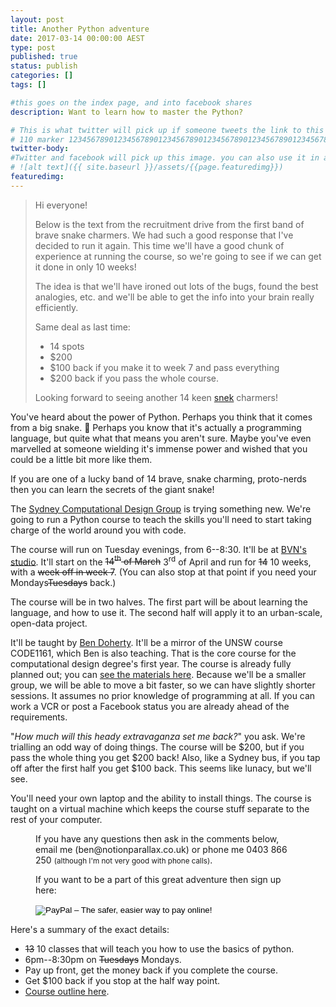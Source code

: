 ```yaml
---
layout: post
title: Another Python adventure
date: 2017-03-14 00:00:00 AEST
type: post
published: true
status: publish
categories: []
tags: []

#this goes on the index page, and into facebook shares
description: Want to learn how to master the Python?

# This is what twitter will pick up if someone tweets the link to this page
# 110 marker 1234567890123456789012345678901234567890123456789012345678901234567890123456789012345678901234567890123456789
twitter-body:
#Twitter and facebook will pick up this image. you can also use it in a post with:
# ![alt text]({{ site.baseurl }}/assets/{{page.featuredimg}})
featuredimg:
---
```


> Hi everyone!
>
> Below is the text from the recruitment drive from the first band of brave snake charmers. We had such a good response that I've decided to run it again. This time we'll have a good chunk of experience at running the course, so we're going to see if we can get it done in only 10 weeks!
>
> The idea is that we'll have ironed out lots of the bugs, found the best analogies, etc. and we'll be able to get the info into your brain really efficiently.
>
> Same deal as last time:
> * 14 spots
> * $200
> * $100 back if you make it to week 7 and pass everything
> * $200 back if you pass the whole course.
>
> Looking forward to seeing another 14 keen [snek](http://i2.kym-cdn.com/photos/images/original/001/096/013/02d.jpg) charmers!

You've heard about the power of Python. Perhaps you think that it comes from a big snake. :snake: Perhaps you know that it's actually a programming language, but quite what that means you aren't sure. Maybe you've even marvelled at someone wielding it's immense power and wished that you could be a little bit more like them.

If you are one of a lucky band of 14 brave, snake charming, proto-nerds then you can learn the secrets of the giant snake!

The [Sydney Computational Design Group](https://www.meetup.com/Sydney-computational-design-group/) is trying something new. We're going to run a Python course to teach the skills you'll need to start taking charge of the world around you with code.

The course will run on Tuesday evenings, from 6--8:30. It'll be at [BVN's studio](https://goo.gl/maps/DHHBXW4FGyn). It'll start on the ~~14<sup>th</sup> of March~~ 3<sup>rd</sup> of April and run for ~~14~~ 10 weeks, with a ~~week off in week 7~~. (You can also stop at that point if you need your Mondays~~Tuesdays~~ back.)

The course will be in two halves. The first part will be about learning the language, and how to use it. The second half will apply it to an urban-scale, open-data project.

It'll be taught by [Ben Doherty](https://notionparallax.co.uk/). It'll be a mirror of the UNSW course CODE1161, which Ben is also teaching. That is the core course for the computational design degree's first year. The course is already fully planned out; you can [see the materials here](https://notionparallax.co.uk/CODE1161). Because we'll be a smaller group, we will be able to move a bit faster, so we can have slightly shorter sessions. It assumes no prior knowledge of programming at all. If you can work a VCR or post a Facebook status you are already ahead of the requirements.

"_How much will this heady extravaganza set me back?_" you ask. We're trialling an odd way of doing things. The course will be $200, but if you pass the whole thing you get $200 back! Also, like a Sydney bus, if you tap off after the first half you get $100 back. This seems like lunacy, but we'll see.

You'll need your own laptop and the ability to install things. The course is taught on a virtual machine which keeps the course stuff separate to the rest of your computer.

<figure class="half-width right">
If you have any questions then ask in the comments below, email me (ben@notionparallax.co.uk) or phone me 0403 866 250 <small>(although I'm not very good with phone calls)</small>.

If you want to be a part of this great adventure then sign up here:

<form action="https://www.paypal.com/cgi-bin/webscr" method="post" target="_top">
<input type="hidden" name="cmd" value="_s-xclick">
<input type="hidden" name="hosted_button_id" value="79S7AZF7Z7YKC">
<input type="image" src="https://www.paypalobjects.com/en_AU/i/btn/btn_paynowCC_LG.gif" border="0" name="submit" alt="PayPal – The safer, easier way to pay online!">
<img alt="" border="0" src="https://www.paypalobjects.com/en_AU/i/scr/pixel.gif" width="1" height="1">
</form>
</figure>

Here's a summary of the exact details:
* ~~13~~ 10 classes that will teach you how to use the basics of python.
* 6pm--8:30pm on ~~Tuesdays~~ Mondays.
* Pay up front, get the money back if you complete the course.
* Get $100 back if you stop at the half way point.
* [Course outline here](https://notionparallax.co.uk/CODE1161/2017-01-01-1161-outline).
